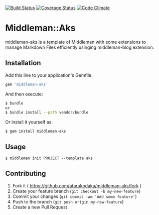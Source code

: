[![Build Status](https://travis-ci.org/atarukodaka/middleman-aks.svg?branch=master)](https://travis-ci.org/atarukodaka/middleman-aks)
[![Coverage Status](https://coveralls.io/repos/atarukodaka/middleman-aks/badge.svg?branch=master)](https://coveralls.io/r/atarukodaka/middleman-aks?branch=master)
[![Code Climate](https://codeclimate.com/github/atarukodaka/middleman-aks/badges/gpa.svg)](https://codeclimate.com/github/atarukodaka/middleman-aks)


# Middleman::Aks

middleman-aks is a template of Middleman with some extensions to manage Markdown Files efficiently usinging middleman-blog extension.

## Installation

Add this line to your application's Gemfile:

```ruby
gem 'middleman-aks'
```

And then execute:

```sh
$ bundle
or
$ bundle install --path vendor/bundle
```

Or install it yourself as:

```
$ gem install middleman-aks
```

## Usage

```
$ middleman init PROJECT --template aks
```

## Contributing

1. Fork it ( https://github.com/atarukodaka/middleman-aks/fork )
2. Create your feature branch (`git checkout -b my-new-feature`)
3. Commit your changes (`git commit -am 'Add some feature'`)
4. Push to the branch (`git push origin my-new-feature`)
5. Create a new Pull Request

